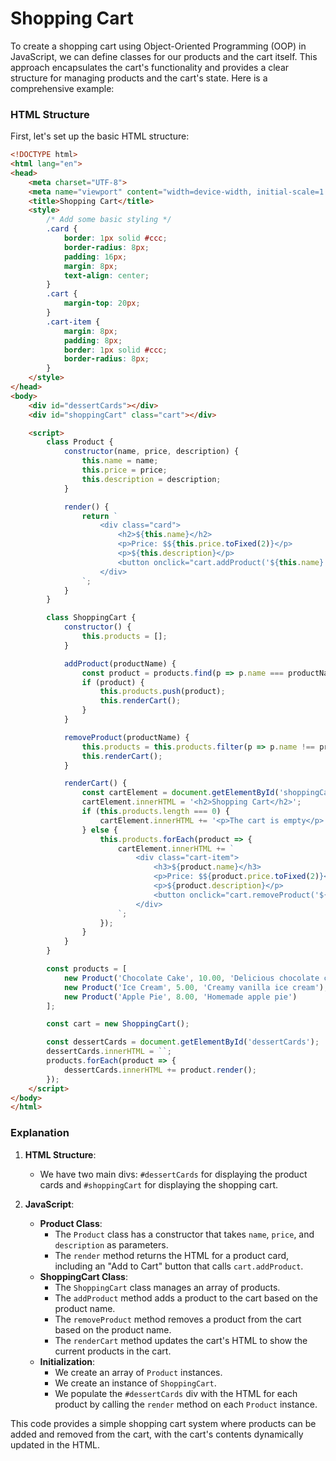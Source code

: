 # Shopping Cart

To create a shopping cart using Object-Oriented Programming (OOP) in JavaScript, we can define classes for our products and the cart itself. This approach encapsulates the cart's functionality and provides a clear structure for managing products and the cart's state. Here is a comprehensive example:

### HTML Structure

First, let's set up the basic HTML structure:

```html
<!DOCTYPE html>
<html lang="en">
<head>
    <meta charset="UTF-8">
    <meta name="viewport" content="width=device-width, initial-scale=1.0">
    <title>Shopping Cart</title>
    <style>
        /* Add some basic styling */
        .card {
            border: 1px solid #ccc;
            border-radius: 8px;
            padding: 16px;
            margin: 8px;
            text-align: center;
        }
        .cart {
            margin-top: 20px;
        }
        .cart-item {
            margin: 8px;
            padding: 8px;
            border: 1px solid #ccc;
            border-radius: 8px;
        }
    </style>
</head>
<body>
    <div id="dessertCards"></div>
    <div id="shoppingCart" class="cart"></div>

    <script>
        class Product {
            constructor(name, price, description) {
                this.name = name;
                this.price = price;
                this.description = description;
            }

            render() {
                return `
                    <div class="card">
                        <h2>${this.name}</h2>
                        <p>Price: $${this.price.toFixed(2)}</p>
                        <p>${this.description}</p>
                        <button onclick="cart.addProduct('${this.name}')">Add to Cart</button>
                    </div>
                `;
            }
        }

        class ShoppingCart {
            constructor() {
                this.products = [];
            }

            addProduct(productName) {
                const product = products.find(p => p.name === productName);
                if (product) {
                    this.products.push(product);
                    this.renderCart();
                }
            }

            removeProduct(productName) {
                this.products = this.products.filter(p => p.name !== productName);
                this.renderCart();
            }

            renderCart() {
                const cartElement = document.getElementById('shoppingCart');
                cartElement.innerHTML = '<h2>Shopping Cart</h2>';
                if (this.products.length === 0) {
                    cartElement.innerHTML += '<p>The cart is empty</p>';
                } else {
                    this.products.forEach(product => {
                        cartElement.innerHTML += `
                            <div class="cart-item">
                                <h3>${product.name}</h3>
                                <p>Price: $${product.price.toFixed(2)}</p>
                                <p>${product.description}</p>
                                <button onclick="cart.removeProduct('${product.name}')">Remove</button>
                            </div>
                        `;
                    });
                }
            }
        }

        const products = [
            new Product('Chocolate Cake', 10.00, 'Delicious chocolate cake'),
            new Product('Ice Cream', 5.00, 'Creamy vanilla ice cream'),
            new Product('Apple Pie', 8.00, 'Homemade apple pie')
        ];

        const cart = new ShoppingCart();

        const dessertCards = document.getElementById('dessertCards');
        dessertCards.innerHTML = ``;
        products.forEach(product => {
            dessertCards.innerHTML += product.render();
        });
    </script>
</body>
</html>
```

### Explanation

1. **HTML Structure**:
    - We have two main divs: `#dessertCards` for displaying the product cards and `#shoppingCart` for displaying the shopping cart.

2. **JavaScript**:
    - **Product Class**:
        - The `Product` class has a constructor that takes `name`, `price`, and `description` as parameters.
        - The `render` method returns the HTML for a product card, including an "Add to Cart" button that calls `cart.addProduct`.
    - **ShoppingCart Class**:
        - The `ShoppingCart` class manages an array of products.
        - The `addProduct` method adds a product to the cart based on the product name.
        - The `removeProduct` method removes a product from the cart based on the product name.
        - The `renderCart` method updates the cart's HTML to show the current products in the cart.
    - **Initialization**:
        - We create an array of `Product` instances.
        - We create an instance of `ShoppingCart`.
        - We populate the `#dessertCards` div with the HTML for each product by calling the `render` method on each `Product` instance.

This code provides a simple shopping cart system where products can be added and removed from the cart, with the cart's contents dynamically updated in the HTML.